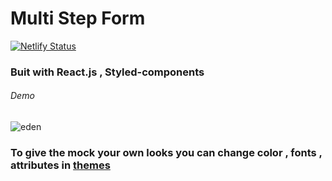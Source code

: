 # Multi Step Form

[![Netlify Status](https://api.netlify.com/api/v1/badges/8fc6b43a-101a-4542-8d3f-9f67d6d3711a/deploy-status)](https://eden-mock.netlify.app/)

### Buit with React.js , Styled-components


###### Demo

![eden](https://user-images.githubusercontent.com/55550953/179186457-63ca77da-8949-4647-a0ea-54e30bcd8b87.gif)


### To give the mock your own looks you can change color , fonts , attributes  in [themes](src/themes)
